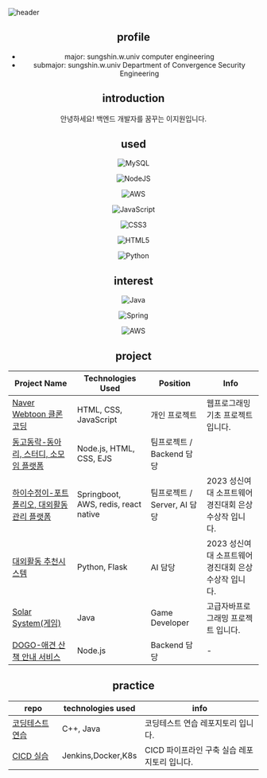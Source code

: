 ![header](https://capsule-render.vercel.app/api?type=wave&color=auto&height=200&section=header&text=JiwonLee%20Portfolio&fontSize=70)

<div align=center>

## profile
- major: sungshin.w.univ computer engineering
- submajor: sungshin.w.univ Department of Convergence Security Engineering

## introduction
안녕하세요! 백엔드 개발자를 꿈꾸는 이지원입니다.

## used

![MySQL](https://img.shields.io/badge/mysql-%2300f.svg?style=for-the-badge&logo=mysql&logoColor=white)

![NodeJS](https://img.shields.io/badge/node.js-6DA55F?style=for-the-badge&logo=node.js&logoColor=white)

![AWS](https://img.shields.io/badge/AWS-%23FF9900.svg?style=for-the-badge&logo=amazon-aws&logoColor=white)

![JavaScript](https://img.shields.io/badge/javascript-%23323330.svg?style=for-the-badge&logo=javascript&logoColor=%23F7DF1E)

![CSS3](https://img.shields.io/badge/css3-%231572B6.svg?style=for-the-badge&logo=css3&logoColor=white)

![HTML5](https://img.shields.io/badge/html5-%23E34F26.svg?style=for-the-badge&logo=html5&logoColor=white)

![Python](https://img.shields.io/badge/python-3670A0?style=for-the-badge&logo=python&logoColor=ffdd54)



## interest

![Java](https://img.shields.io/badge/java-%23ED8B00.svg?style=for-the-badge&logo=java&logoColor=white)

![Spring](https://img.shields.io/badge/spring-%236DB33F.svg?style=for-the-badge&logo=spring&logoColor=white)

![AWS](https://img.shields.io/badge/AWS-%23FF9900.svg?style=for-the-badge&logo=amazon-aws&logoColor=white)


## project


| Project Name                                         | Technologies Used                | Position        | Info       |
|------------------------------------------------------|----------------------------------|-----------------|------------|
| [Naver Webtoon 클론코딩](https://github.com/JiwonLee42/web-basics) | HTML, CSS, JavaScript            | 개인 프로젝트 |    웹프로그래밍 기초 프로젝트입니다.        | 
| [동고동락-동아리, 스터디, 소모임 플랫폼](https://github.com/JiwonLee42/dongodonglak) | Node.js, HTML, CSS, EJS          | 팀프로젝트 / Backend 담당 |            |  서버구축시스템 실습 프로젝트입니다. 
| [하이수정이-포트폴리오, 대외활동 관리 플랫폼](https://github.com/HiSujung/hisujung-spring-mvc.git)                | Springboot, AWS, redis, react native | 팀프로젝트 / Server, AI 담당  |    2023 성신여대 소프트웨어 경진대회  은상 수상작 입니다.        |
| [대외활동 추천시스템](https://github.com/JiwonLee42/hisujung_flask) | Python, Flask                                    | AI 담당 |      2023 성신여대 소프트웨어 경진대회  은상 수상작 입니다.         |
| [Solar System(게임)](https://github.com/JiwonLee42/Game-main) | Java                             | Game Developer |    고급자바프로그래밍 프로젝트 입니다.        |
| [DOGO-애견 산책 안내 서비스](https://github.com/UMC-DOGO/DOGO-SERVERS) |   Node.js                        | Backend 담당 |     -       |

## practice

| repo                     | technologies used       | info     |
|--------------------------|-------------------------|----------|
| [코딩테스트 연습](https://github.com/JiwonLee42/CodingTest) | C++, Java  | 코딩테스트 연습 레포지토리 입니다. |
| [CICD 실습]() | Jenkins,Docker,K8s | CICD 파이프라인 구축 실습 레포지토리 입니다. |


</div>
<!--
**JiwonLee42/JiwonLee42** is a ✨ _special_ ✨ repository because its `README.md` (this file) appears on your GitHub profile.
